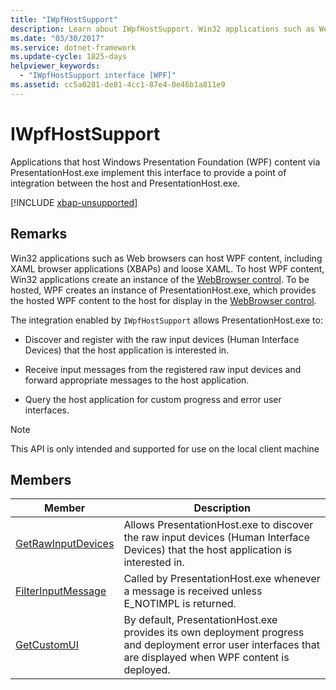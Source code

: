 ```yaml
---
title: "IWpfHostSupport"
description: Learn about IWpfHostSupport. Win32 applications such as Web browsers can host WPF content, including XAML browser applications (XBAPs) and loose XAML.
ms.date: "03/30/2017"
ms.service: dotnet-framework
ms.update-cycle: 1825-days
helpviewer_keywords:
  - "IWpfHostSupport interface [WPF]"
ms.assetid: cc5a0281-de81-4cc1-87e4-0e46b1a811e9
---
```

# IWpfHostSupport

Applications that host Windows Presentation Foundation (WPF) content via PresentationHost.exe implement this interface to provide a point of integration between the host and PresentationHost.exe.

[!INCLUDE [xbap-unsupported](~/wpf/includes/xbap-unsupported.md)]

## Remarks

Win32 applications such as Web browsers can host WPF content, including XAML browser applications (XBAPs) and loose XAML. To host WPF content, Win32 applications create an instance of the [WebBrowser control](/previous-versions/windows/internet-explorer/ie-developer/platform-apis/aa752040(v=vs.85)). To be hosted, WPF creates an instance of PresentationHost.exe, which provides the hosted WPF content to the host for display in the [WebBrowser control](/previous-versions/windows/internet-explorer/ie-developer/platform-apis/aa752040(v=vs.85)).

The integration enabled by `IWpfHostSupport` allows PresentationHost.exe to:

- Discover and register with the raw input devices (Human Interface Devices) that the host application is interested in.

- Receive input messages from the registered raw input devices and forward appropriate messages to the host application.

- Query the host application for custom progress and error user interfaces.

> [!NOTE]
> This API is only intended and supported for use on the local client machine

## Members

|Member|Description|
|------------|-----------------|
|[GetRawInputDevices](getrawinputdevices.md)|Allows PresentationHost.exe to discover the raw input devices (Human Interface Devices) that the host application is interested in.|
|[FilterInputMessage](filterinputmessage.md)|Called by PresentationHost.exe whenever a message is received unless E_NOTIMPL is returned.|
|[GetCustomUI](getcustomui.md)|By default, PresentationHost.exe provides its own deployment progress and deployment error user interfaces that are displayed when WPF content is deployed.|
